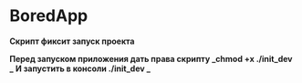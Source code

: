 # BoredApp
**Скрипт фиксит запуск проекта**

**Перед запуском приложения дать права скрипту _chmod +x ./init_dev _**
**И запустить в консоли ./init_dev _**
